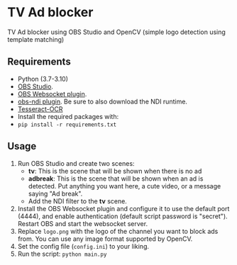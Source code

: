 # TV Ad blocker
TV Ad blocker using OBS Studio and OpenCV (simple logo detection using template matching)

## Requirements
- Python (3.7-3.10)
- [OBS Studio](https://github.com/obsproject/obs-studio/releases/).
- [OBS Websocket plugin](https://github.com/obsproject/obs-websocket/releases).
- [obs-ndi plugin](https://github.com/Palakis/obs-ndi/releases/). Be sure to also download the NDI runtime.
- [Tesseract-OCR](https://github.com/tesseract-ocr/tesseract)
- Install the required packages with:
- ```pip install -r requirements.txt```

## Usage
1. Run OBS Studio and create two scenes:
    - **tv**: This is the scene that will be shown when there is no ad
    - **adbreak**: This is the scene that will be shown when an ad is detected. Put anything you want here, a cute video, or a message saying "Ad break".
    - Add the NDI filter to the **tv** scene.
2. Install the OBS Websocket plugin and configure it to use the default port (4444), and enable authentication (default script password is "secret"). Restart OBS and start the websocket server.
3. Replace ```logo.png``` with the logo of the channel you want to block ads from. You can use any image format supported by OpenCV.
4. Set the config file (```config.ini```) to your liking.
5. Run the script: ```python main.py```
